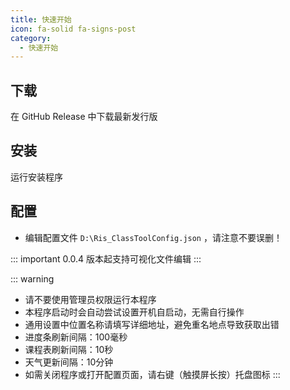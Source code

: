 ```yaml
---
title: 快速开始
icon: fa-solid fa-signs-post
category:
  - 快速开始
---
```


## 下载
在 GitHub Release 中下载最新发行版

## 安装
运行安装程序

## 配置

- 编辑配置文件 `D:\Ris_ClassToolConfig.json` ，请注意不要误删！

::: important
0.0.4 版本起支持可视化文件编辑
:::

::: warning
- 请不要使用管理员权限运行本程序
- 本程序启动时会自动尝试设置开机自启动，无需自行操作
- 通用设置中位置名称请填写详细地址，避免重名地点导致获取出错
- 进度条刷新间隔：100毫秒
- 课程表刷新间隔：10秒
- 天气更新间隔：10分钟
- 如需关闭程序或打开配置页面，请右键（触摸屏长按）托盘图标
:::